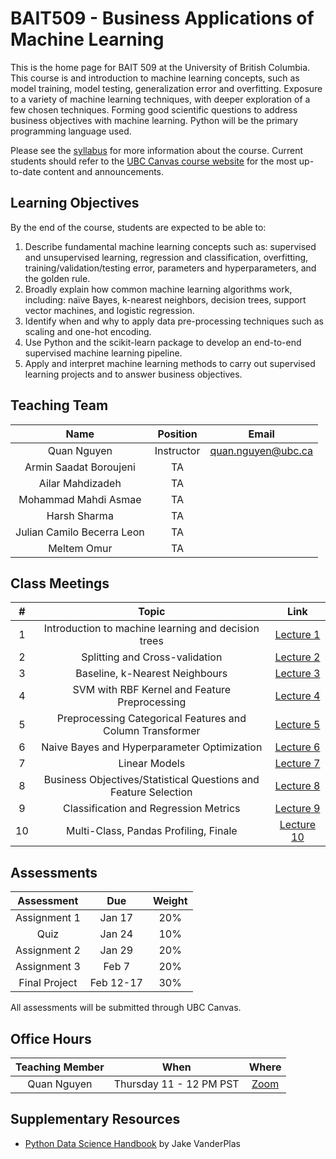 # BAIT509 - Business Applications of Machine Learning

This is the home page for BAIT 509 at the University of British Columbia.
This course is and introduction to machine learning concepts,
such as model training, model testing, generalization error and overfitting.
Exposure to a variety of machine learning techniques,
with deeper exploration of a few chosen techniques.
Forming good scientific questions to address business objectives with machine learning.
Python will be the primary programming language used.

Please see the [syllabus](https://bait509-ubc.github.io/BAIT509/2024BAIT509_course_outline.pdf) for more information about the course. Current students should refer to the [UBC Canvas course website](https://canvas.ubc.ca/courses/129201) for the most up-to-date content and announcements.

## Learning Objectives

By the end of the course, students are expected to be able to:

1.	Describe fundamental machine learning concepts such as: supervised and unsupervised learning, regression and classification, overfitting, training/validation/testing error, parameters and hyperparameters, and the golden rule.
2.	Broadly explain how common machine learning algorithms work, including: naïve Bayes, k-nearest neighbors, decision trees, support vector machines, and logistic regression.
3.	Identify when and why to apply data pre-processing techniques such as scaling and one-hot encoding.
4.	Use Python and the scikit-learn package to develop an end-to-end supervised machine learning pipeline.
5.	Apply and interpret machine learning methods to carry out supervised learning projects and to answer business objectives.


## Teaching Team

| Name                                         | Position   | Email               |
| :---:                                        | :---:      | :---:               |
| Quan Nguyen | Instructor | quan.nguyen@ubc.ca |
| Armin Saadat Boroujeni| TA         |                     |
| Ailar Mahdizadeh| TA         |                     |
| Mohammad Mahdi Asmae| TA         |                     |
| Harsh Sharma| TA         |                     |
| Julian Camilo Becerra Leon| TA         |                     |
| Meltem Omur| TA         |                     |

## Class Meetings

|  #    | Topic | Link |
| :---: | :---: | :---: |
| 1     | Introduction to machine learning and decision trees | [Lecture 1](https://bait509-ubc.github.io/BAIT509/lectures/lecture1.html)|
| 2     | Splitting and Cross-validation | [Lecture 2](https://bait509-ubc.github.io/BAIT509/lectures/lecture2.html) | 
| 3     | Baseline, k-Nearest Neighbours |[Lecture 3](https://bait509-ubc.github.io/BAIT509/lectures/lecture3.html) | 
| 4     | SVM with RBF Kernel and Feature Preprocessing | [Lecture 4](https://bait509-ubc.github.io/BAIT509/lectures/lecture4.html) | 
| 5     | Preprocessing Categorical Features and Column Transformer| [Lecture 5](https://bait509-ubc.github.io/BAIT509/lectures/lecture5.html) |
| 6     | Naive Bayes and Hyperparameter Optimization| [Lecture 6](https://bait509-ubc.github.io/BAIT509/lectures/lecture6.html)|
| 7     | Linear Models| [Lecture 7](https://bait509-ubc.github.io/BAIT509/lectures/lecture7.html)|
| 8     | Business Objectives/Statistical Questions and Feature Selection | [Lecture 8](https://bait509-ubc.github.io/BAIT509/lectures/lecture8.html)|
| 9     | Classification and Regression Metrics | [Lecture 9](https://bait509-ubc.github.io/BAIT509/lectures/lecture9.html)|
| 10    | Multi-Class, Pandas Profiling, Finale | [Lecture 10](https://bait509-ubc.github.io/BAIT509/lectures/lecture10.html)| 

## Assessments

| Assessment    | Due    | Weight |
| :---:         | :---:  | :---:  |
| Assignment 1  | Jan 17 | 20%    |
| Quiz          | Jan 24 | 10%    |
| Assignment 2  | Jan 29 | 20%    |
| Assignment 3  | Feb 7  | 20%    |
| Final Project | Feb 12-17 | 30%    |

All assessments will be submitted through UBC Canvas.

## Office Hours

| Teaching Member | When                   | Where               |
| :---:           | :---:                  | :---:               |
| Quan Nguyen    | Thursday 11 - 12 PM PST | [Zoom](https://ubc.zoom.us/j/61330948257?pwd=MUw3bmFBR3NiNi9tYlN4TWZPL0FSdz09) |

## Supplementary Resources

- [Python Data Science Handbook](https://jakevdp.github.io/PythonDataScienceHandbook/) by Jake VanderPlas